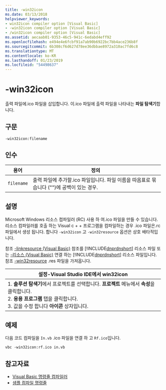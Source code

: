 ```yaml
---
title: -win32icon
ms.date: 03/13/2018
helpviewer_keywords:
- win32icon compiler option [Visual Basic]
- -win32icon compiler option [Visual Basic]
- /win32icon compiler option [Visual Basic]
ms.assetid: aecaab01-9353-46c5-941c-6edabd4eff92
ms.openlocfilehash: e494e4e6fcbf91a7ab90b6922bc7bb4ace236b8f
ms.sourcegitcommit: 6b308cf6d627d78ee36dbbae8972a310ac7fd6c8
ms.translationtype: MT
ms.contentlocale: ko-KR
ms.lasthandoff: 01/23/2019
ms.locfileid: "54498637"
---
```

# <a name="-win32icon"></a>-win32icon
출력 파일에.ico 파일을 삽입합니다. 이.ico 파일에 출력 파일을 나타내는 **파일 탐색기**합니다.  
  
## <a name="syntax"></a>구문  
  
```  
-win32icon:filename  
```  
  
## <a name="arguments"></a>인수  
  
|용어|정의|  
|---|---|  
|`filename`|출력 파일에 추가할.ico 파일입니다. 파일 이름을 따옴표로 묶습니다 ("")에 공백이 있는 경우.|  
  
## <a name="remarks"></a>설명  
 Microsoft Windows 리소스 컴파일러 (RC) 사용 하 여.ico 파일을 만들 수 있습니다. 리소스 컴파일러를 호출 하는 Visual c + + 프로그램을 컴파일하는 경우 .ico 파일은.rc 파일에서 생성 됩니다. 합니다 `-win32icon` 고 `-win32resource` 옵션은 상호 배타적입니다.  
  
 참조 [-linkresource (Visual Basic)](../../../visual-basic/reference/command-line-compiler/linkresource.md) 참조를 [!INCLUDE[dnprdnshort](~/includes/dnprdnshort-md.md)] 리소스 파일 또는 [-리소스 (Visual Basic)](../../../visual-basic/reference/command-line-compiler/resource.md) 연결 하는 [!INCLUDE[dnprdnshort](~/includes/dnprdnshort-md.md)] 리소스 파일입니다. 참조 [-win32resource](../../../visual-basic/reference/command-line-compiler/win32resource.md) .res 파일을 가져옵니다.  
  
|설정-Visual Studio IDE에서 win32icon|  
|---|  
|1.  **솔루션 탐색기**에서 프로젝트를 선택합니다. **프로젝트** 메뉴에서 **속성**을 클릭합니다. <br />2.  **응용 프로그램** 탭을 클릭합니다.<br />3.  값을 수정 합니다 **아이콘** 상자입니다.|  
  
## <a name="example"></a>예제  
 다음 코드 컴파일을 `In.vb` .ico 파일을 연결 하 고 `Rf.ico`입니다.  
  
```console
vbc -win32icon:rf.ico in.vb  
```  
  
## <a name="see-also"></a>참고자료
- [Visual Basic 명령줄 컴파일러](../../../visual-basic/reference/command-line-compiler/index.md)
- [샘플 컴파일 명령줄](../../../visual-basic/reference/command-line-compiler/sample-compilation-command-lines.md)
